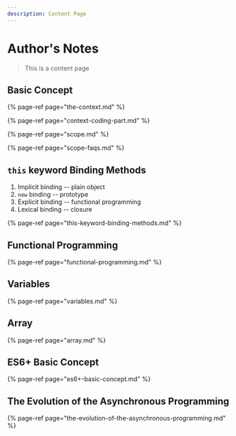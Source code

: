 ```yaml
---
description: Content Page
---
```


# Author's Notes

> This is a content page

## Basic Concept

{% page-ref page="the-context.md" %}

{% page-ref page="context-coding-part.md" %}

{% page-ref page="scope.md" %}

{% page-ref page="scope-faqs.md" %}

## `this` keyword Binding Methods

1. Implicit binding -- plain object
2. `new` binding -- prototype
3. Explicit binding -- functional programming
4. Lexical  binding -- closure

{% page-ref page="this-keyword-binding-methods.md" %}

## Functional Programming

{% page-ref page="functional-programming.md" %}

## Variables

{% page-ref page="variables.md" %}

## Array

{% page-ref page="array.md" %}

## ES6+ Basic Concept

{% page-ref page="es6+-basic-concept.md" %}

## The Evolution of the Asynchronous Programming

{% page-ref page="the-evolution-of-the-asynchronous-programming.md" %}

